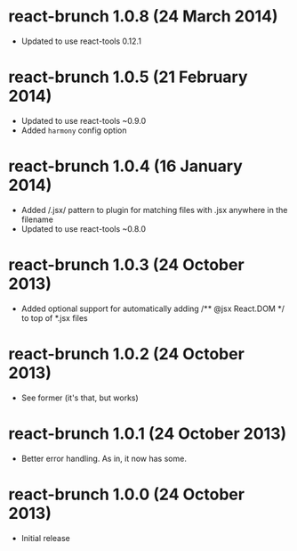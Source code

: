 # react-brunch 1.0.8 (24 March 2014)
* Updated to use react-tools 0.12.1

# react-brunch 1.0.5 (21 February 2014)
* Updated to use react-tools ~0.9.0
* Added `harmony` config option

# react-brunch 1.0.4 (16 January 2014)
* Added /.jsx/ pattern to plugin for matching files with .jsx anywhere in the filename
* Updated to use react-tools ~0.8.0

# react-brunch 1.0.3 (24 October 2013)
* Added optional support for automatically adding /** @jsx React.DOM */ to top of *.jsx files

# react-brunch 1.0.2 (24 October 2013)
* See former (it's that, but works)

# react-brunch 1.0.1 (24 October 2013)
* Better error handling. As in, it now has some.

# react-brunch 1.0.0 (24 October 2013)
* Initial release
